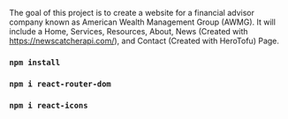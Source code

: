 The goal of this project is to create a website for a financial advisor company known as American Wealth Management Group (AWMG). It will include a Home, Services, Resources, About, News (Created with https://newscatcherapi.com/), and Contact (Created with HeroTofu) Page.
### `npm install`
### `npm i react-router-dom`
### `npm i react-icons`
